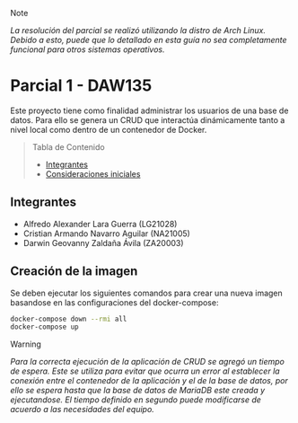 > [!NOTE]
> _La resolución del parcial se realizó utilizando la distro de Arch Linux._
> _Debido a esto, puede que lo detallado en esta guía no sea completamente funcional para otros sistemas operativos._

# Parcial 1 - DAW135

Este proyecto tiene como finalidad administrar los usuarios de una base de datos. Para ello se genera un CRUD que interactúa dinámicamente tanto a nivel local como dentro de un contenedor de Docker.

> Tabla de Contenido
> - [Integrantes](#integrantes)
> - [Consideraciones iniciales](#creación-de-la-imagen)

## Integrantes

- Alfredo Alexander Lara Guerra (LG21028)
- Cristian Armando Navarro Aguilar (NA21005)
- Darwin Geovanny Zaldaña Ávila (ZA20003)

## Creación de la imagen

Se deben ejecutar los siguientes comandos para crear una nueva imagen basandose en las configuraciones del docker-compose:

```bash
docker-compose down --rmi all
docker-compose up
```

> [!WARNING]
> _Para la correcta ejecución de la aplicación de CRUD se agregó un tiempo de espera. Este se utiliza para evitar que ocurra un error al establecer la conexión entre el contenedor de la aplicación y el de la base de datos, por ello se espera hasta que la base de datos de MariaDB este creada y ejecutandose. El tiempo definido en segundo puede modificarse de acuerdo a las necesidades del equipo._
